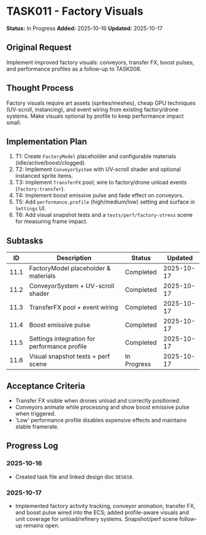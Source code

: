 # TASK011 - Factory Visuals

**Status:** In Progress
**Added:** 2025-10-16
**Updated:** 2025-10-17

## Original Request

Implement improved factory visuals: conveyors, transfer FX, boost pulses, and performance profiles as a follow-up to TASK008.

## Thought Process

Factory visuals require art assets (sprites/meshes), cheap GPU techniques (UV-scroll, instancing), and event wiring from existing factory/drone systems. Make visuals optional by profile to keep performance impact small.

## Implementation Plan

1. T1: Create `FactoryModel` placeholder and configurable materials (idle/active/boost/clogged).
2. T2: Implement `ConveyorSystem` with UV-scroll shader and optional instanced sprite items.
3. T3: Implement `TransferFX` pool; wire to factory/drone unload events (`factory:transfer`).
4. T4: Implement boost emissive pulse and fade effect on conveyors.
5. T5: Add `performance.profile` (high/medium/low) setting and surface in `Settings` UI.
6. T6: Add visual snapshot tests and a `tests/perf/factory-stress` scene for measuring frame impact.

## Subtasks

| ID   | Description                                | Status      | Updated    |
| ---- | ------------------------------------------ | ----------- | ---------- |
| 11.1 | FactoryModel placeholder & materials       | Completed   | 2025-10-17 |
| 11.2 | ConveyorSystem + UV-scroll shader          | Completed   | 2025-10-17 |
| 11.3 | TransferFX pool + event wiring             | Completed   | 2025-10-17 |
| 11.4 | Boost emissive pulse                       | Completed   | 2025-10-17 |
| 11.5 | Settings integration for performance profile | Completed   | 2025-10-17 |
| 11.6 | Visual snapshot tests + perf scene         | In Progress | 2025-10-17 |

## Acceptance Criteria

- Transfer FX visible when drones unload and correctly positioned.
- Conveyors animate while processing and show boost emissive pulse when triggered.
- 'Low' performance profile disables expensive effects and maintains stable framerate.

## Progress Log

### 2025-10-16

- Created task file and linked design doc `DES010`.

### 2025-10-17

- Implemented factory activity tracking, conveyor animation, transfer FX, and boost pulse wired into the ECS; added profile-aware visuals and unit coverage for unload/refinery systems. Snapshot/perf scene follow-up remains open.

